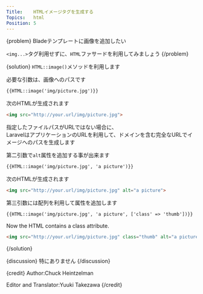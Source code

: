 ```yaml
---
Title:    HTMLイメージタグを生成する
Topics:   html
Position: 5
---
```


{problem}
Bladeテンプレートに画像を追加したい

`<img...>`タグ利用せずに、`HTML`ファサードを利用してみましょう
{/problem}

{solution}
`HTML::image()`メソッドを利用します

必要な引数は、画像へのパスです

```html
{{HTML::image('img/picture.jpg')}}
```

次のHTMLが生成されます

```html
<img src="http://your.url/img/picture.jpg">
```

指定したファイルパスがURLではない場合に、  
LaravelはアプリケーションのURLを利用して、ドメインを含む完全なURLでイメージへのパスを生成します

第二引数で`alt`属性を追加する事が出来ます

```html
{{HTML::image('img/picture.jpg', 'a picture')}}
```

次のHTMLが生成されます

```html
<img src="http://your.url/img/picture.jpg" alt="a picture">
```

第三引数には配列を利用して属性を追加します

```html
{{HTML::image('img/picture.jpg', 'a picture', ['class' => 'thumb'])}}
```

Now the HTML contains a class attribute.

```html
<img src="http://your.url/img/picture.jpg" class="thumb" alt="a picture">
```
{/solution}

{discussion}
特にありません
{/discussion}

{credit}
Author:Chuck Heintzelman

Editor and Translator:Yuuki Takezawa
{/credit}
